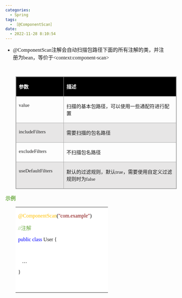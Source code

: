 ```yaml
---
categories:
  - Spring
tags:
  - ［@ComponentScan］
date:
  - 2022-11-28 8:10:54
---
```


<ul style="list-style-type:disc">
    <li><span style="font-size:12.0pt"><span style="font-family:&quot;Comic Sans MS&quot;">@</span></span><span
            style="font-size:12.0pt"><span
                style="font-family:&quot;Comic Sans MS&quot;">ComponentScan</span></span><span
            style="font-size:12.0pt"><span
                style="font-family:&quot;Microsoft YaHei UI&quot;">注解会自动扫描包路径下面的所有注解的类，并注册为</span></span><span
            style="font-size:12.0pt"><span style="font-family:&quot;Comic Sans MS&quot;">bean</span></span><span
            style="font-size:12.0pt"><span style="font-family:&quot;Microsoft YaHei UI&quot;">，等价于</span></span><span
            style="font-size:12.0pt"><span
                style="font-family:&quot;Comic Sans MS&quot;">&lt;context:component-scan</span></span><span
            style="font-size:12.0pt"><span style="font-family:&quot;Comic Sans MS&quot;">&gt;</span></span></li>
</ul>
<p><span style="font-size:12.0pt"><span style="font-family:&quot;Comic Sans MS&quot;">&nbsp;</span></span></p>
<table summary="" cellspacing="0"
    style="border-collapse:collapse; border-color:#a3a3a3; border-style:solid; border-width:1px; margin-left:32px"
    class=" cke_show_border">
    <tbody>
        <tr>
            <td
                style="background-color:black; border-bottom:1px solid #a3a3a3; border-left:1px solid #a3a3a3; border-right:1px solid #a3a3a3; border-top:1px solid #a3a3a3; vertical-align:top; width:1.6868in">
                <p><span style="font-size:11.5pt"><span style="font-family:&quot;Microsoft YaHei UI&quot;"><span
                                style="color:white"><strong>参数</strong></span></span></span></p>
            </td>
            <td
                style="background-color:black; border-bottom:1px solid #a3a3a3; border-left:1px solid #a3a3a3; border-right:1px solid #a3a3a3; border-top:1px solid #a3a3a3; vertical-align:top; width:6.902in">
                <p><span style="font-size:11.5pt"><span style="font-family:&quot;Microsoft YaHei UI&quot;"><span
                                style="color:white"><strong>描述</strong></span></span></span></p>
            </td>
        </tr>
        <tr>
            <td
                style="border-bottom:1px solid #a3a3a3; border-left:1px solid #a3a3a3; border-right:1px solid #a3a3a3; border-top:1px solid #a3a3a3; vertical-align:top; width:1.6868in">
                <p><span style="font-size:11.5pt"><span
                            style="font-family:&quot;Comic Sans MS&quot;">value</span></span></p>
            </td>
            <td
                style="border-bottom:1px solid #a3a3a3; border-left:1px solid #a3a3a3; border-right:1px solid #a3a3a3; border-top:1px solid #a3a3a3; vertical-align:top; width:6.902in">
                <p><span style="font-size:11.5pt"><span
                            style="font-family:&quot;Microsoft YaHei UI&quot;">扫描的基本包路径，可以使用一些通配符进行配置</span></span></p>
            </td>
        </tr>
        <tr>
            <td
                style="background-color:#e7e6e6; border-bottom:1px solid #a3a3a3; border-left:1px solid #a3a3a3; border-right:1px solid #a3a3a3; border-top:1px solid #a3a3a3; vertical-align:top; width:1.6868in">
                <p><span style="font-size:11.5pt"><span
                            style="font-family:&quot;Comic Sans MS&quot;">includeFilters</span></span></p>
            </td>
            <td
                style="background-color:#e7e6e6; border-bottom:1px solid #a3a3a3; border-left:1px solid #a3a3a3; border-right:1px solid #a3a3a3; border-top:1px solid #a3a3a3; vertical-align:top; width:6.902in">
                <p><span style="font-size:11.5pt"><span
                            style="font-family:&quot;Microsoft YaHei UI&quot;">需要扫描的包名路径</span></span></p>
            </td>
        </tr>
        <tr>
            <td
                style="border-bottom:1px solid #a3a3a3; border-left:1px solid #a3a3a3; border-right:1px solid #a3a3a3; border-top:1px solid #a3a3a3; vertical-align:top; width:1.6868in">
                <p><span style="font-size:11.5pt"><span
                            style="font-family:&quot;Comic Sans MS&quot;">excludeFilters</span></span></p>
            </td>
            <td
                style="border-bottom:1px solid #a3a3a3; border-left:1px solid #a3a3a3; border-right:1px solid #a3a3a3; border-top:1px solid #a3a3a3; vertical-align:top; width:6.902in">
                <p><span style="font-size:11.5pt"><span
                            style="font-family:&quot;Microsoft YaHei UI&quot;">不扫描包名路径</span></span></p>
            </td>
        </tr>
        <tr>
            <td
                style="background-color:#e7e6e6; border-bottom:1px solid #a3a3a3; border-left:1px solid #a3a3a3; border-right:1px solid #a3a3a3; border-top:1px solid #a3a3a3; vertical-align:top; width:1.6868in">
                <p><span style="font-size:11.5pt"><span
                            style="font-family:&quot;Comic Sans MS&quot;">useDefaultFilters</span></span></p>
            </td>
            <td
                style="background-color:#e7e6e6; border-bottom:1px solid #a3a3a3; border-left:1px solid #a3a3a3; border-right:1px solid #a3a3a3; border-top:1px solid #a3a3a3; vertical-align:top; width:6.902in">
                <p><span style="font-size:11.5pt"><span
                            style="font-family:&quot;Microsoft YaHei UI&quot;">默认的过滤规则，默认</span><span
                            style="font-family:&quot;Comic Sans MS&quot;">true</span><span
                            style="font-family:&quot;Microsoft YaHei UI&quot;">，需要使用自定义过滤规则时为</span><span
                            style="font-family:&quot;Comic Sans MS&quot;">false</span></span></p>
            </td>
        </tr>
    </tbody>
</table>
<p><span style="font-size:12.0pt"><span style="font-family:&quot;Microsoft YaHei UI&quot;"><span
                style="color:#70ad47"><strong>示例</strong></span></span></span></p>
<table summary="" cellspacing="0"
    style="border-collapse:collapse; border-color:#a3a3a3; border-style:solid; border-width:0px; margin-left:32px"
    class=" cke_show_border">
    <tbody>
        <tr>
            <td
                style="background-color:white; border-bottom:0px; border-left:0px; border-right:0px; border-top:0px; vertical-align:top; width:2.8395in">
                <p><span style="font-size:12.0pt"><span style="font-family:&quot;Comic Sans MS&quot;"><span
                                style="color:#ffc000">@ComponentScan</span><span style="color:black">(</span><span
                                style="color:maroon">"com.example"</span><span
                                style="color:black">)</span></span></span></p>
                <p><span style="font-size:12.0pt"><span style="color:#70ad47"><span
                                style="font-family:&quot;Comic Sans MS&quot;">//</span><span
                                style="font-family:&quot;Microsoft YaHei UI&quot;">注解</span></span></span></p>
                <p><span style="font-size:12.0pt"><span style="font-family:&quot;Comic Sans MS&quot;"><span
                                style="color:blue">public class</span> User {</span></span></p>
                <p><span style="font-size:12.0pt"><span style="font-family:&quot;Comic Sans MS&quot;">&nbsp;&nbsp;
                        </span></span></p>
                <p><span style="font-size:12.0pt"><span style="font-family:&quot;Comic Sans MS&quot;">&nbsp;&nbsp;
                            …</span></span></p>
                <p><span style="font-size:12.0pt"><span style="font-family:&quot;Comic Sans MS&quot;">}</span></span>
                </p>
                <p><span style="font-size:12.0pt"><span style="font-family:&quot;Comic Sans MS&quot;"><span
                                style="color:black">&nbsp;</span></span></span></p>
            </td>
        </tr>
    </tbody>
</table>
<p><span style="font-size:12.0pt"><span style="font-family:&quot;Microsoft YaHei UI&quot;"><span
                style="color:#70ad47">&nbsp;</span></span></span>​​​​​​​</p>
